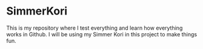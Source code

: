 # SimmerKori
This is my repository where I test everything and learn how everything works in Github. I will be using my Simmer Kori in this project to make things fun.

